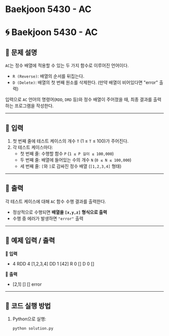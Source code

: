 # Baekjoon 5430 - AC

# 🌀 Baekjoon 5430 - AC

## 📌 문제 설명
`AC`는 정수 배열에 적용할 수 있는 두 가지 함수로 이루어진 언어이다.

- `R (Reverse)`: 배열의 순서를 뒤집는다.
- `D (Delete)`: 배열의 첫 번째 원소를 삭제한다. (만약 배열이 비어있다면 "error" 출력)

입력으로 `AC` 언어의 명령어(`RDD`, `DRD` 등)와 정수 배열이 주어졌을 때, 최종 결과를 출력하는 프로그램을 작성한다.

---

## 📌 입력
1. 첫 번째 줄에 테스트 케이스의 개수 `T` (1 ≤ `T` ≤ 100)가 주어진다.
2. 각 테스트 케이스마다:
   - 첫 번째 줄: 수행할 함수 `P` (`1 ≤ P 길이 ≤ 100,000`)
   - 두 번째 줄: 배열에 들어있는 수의 개수 `N` (`0 ≤ N ≤ 100,000`)
   - 세 번째 줄: `[`와 `]`로 감싸진 정수 배열 (`[1,2,3,4]` 형태)

---

## 📌 출력
각 테스트 케이스에 대해 `AC` 함수 수행 결과를 출력한다.

- 정상적으로 수행되면 **배열을 `[x,y,z]` 형식으로 출력**
- 수행 중 에러가 발생하면 `"error"` 출력

---

## 📌 예제 입력 / 출력
**🔹 입력**
- 4 RDD 4 [1,2,3,4] DD 1 [42] R 0 [] D 0 []

**🔹 출력**
- [2,1] [] [] error


---

## 📌 코드 실행 방법
1. Python으로 실행:
   ```bash
   python solution.py

